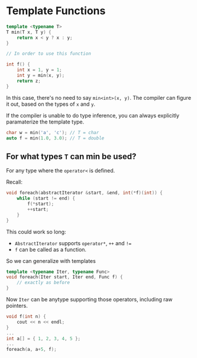 # Template Functions

```c++
template <typename T>
T min(T x, T y) {
    return x < y ? x : y;
}

// In order to use this function

int f() {
    int x = 1, y = 1;
    int y = min(x, y);
    return z;
}
```

In this case, there's no need to say `min<int>(x, y)`. The compiler can figure it out, based on the types of `x` and `y`.

If the compiler is unable to do type inference, you can always explicitly paramaterize the template type.

```c++
char w = min('a', 'c'); // T = char
auto f = min(1.0, 3.0); // T = double
```

## For what types `T` can min be used?

For any type where the `operator<` is defined.

Recall:

```c++
void foreach(abstractIterator &start, &end, int(*f)(int)) {
    while (start != end) {
        f(*start);
        ++start;
    }
}
```

This could work so long:
- `AbstractIterator` supports `operator*`, `++` and `!=`
- `f` can be called as a function.

So we can generalize with templates

```c++
template <typename Iter, typename Func>
void foreach(Iter start, Iter end, Func f) {
    // exactly as before
}
```

Now `Iter` can be anytype supporting those operators, including raw pointers.

```c++
void f(int n) {
    cout << n << endl;
}
...
int a[] = { 1, 2, 3, 4, 5 };
...
foreach(a, a+5, f);
```